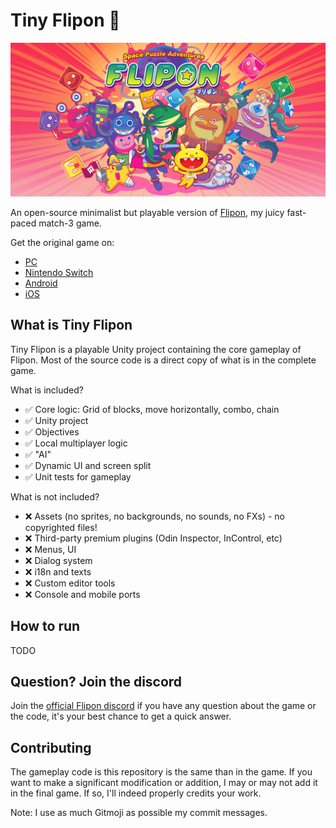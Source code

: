 # Tiny Flipon 🚀

![Banner](banner.png)

An open-source minimalist but playable version of [Flipon](https://www.flipon.net), my juicy fast-paced match-3 game.

Get the original game on:

- [PC](https://store.steampowered.com/app/1285020/Flipon/)
- [Nintendo Switch](https://www.nintendo.com/games/detail/flipon-switch/)
- [Android](https://play.google.com/store/apps/details?id=com.pid.flipon) 
- [iOS](https://apps.apple.com/us/app/flipon/id1535461342)

## What is Tiny Flipon

Tiny Flipon is a playable Unity project containing the core gameplay of Flipon. Most of the source code is a direct copy of what is in the complete game.

What is included?

- ✅ Core logic: Grid of blocks, move horizontally, combo, chain
- ✅ Unity project
- ✅ Objectives 
- ✅ Local multiplayer logic
- ✅ "AI" 
- ✅ Dynamic UI and screen split
- ✅ Unit tests for gameplay

What is not included?

- ❌ Assets (no sprites, no backgrounds, no sounds, no FXs) - no copyrighted files!
- ❌ Third-party premium plugins (Odin Inspector, InControl, etc)
- ❌ Menus, UI
- ❌ Dialog system
- ❌ i18n and texts
- ❌ Custom editor tools
- ❌ Console and mobile ports

## How to run

TODO

## Question? Join the discord

Join the [official Flipon discord](https://discord.gg/7jFZ2fC) if you have any question about the game or the code, it's your best chance to get a quick answer. 

## Contributing

The gameplay code is this repository is the same than in the game.
If you want to make a significant modification or addition, I may or may not add it in the final game. If so, I'll indeed properly credits your work.

Note: I use as much Gitmoji as possible my commit messages.



